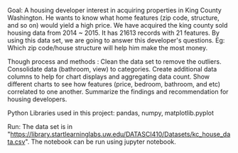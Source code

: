 Goal:
	A housing developer interest in acquiring properties in King County Washington. He wants to know what home features
(zip code, structure, and so on) would yield a high price. We have acquired the king county sold housing data 
from 2014 ~ 2015. It has 21613 records with 21 features.   By using this data set, we are going to answer this 
developer's questions.  Eg: Which zip code/house structure will help him make the most money.

Though process and methods : Clean the data set to remove the outliers.  Consolidate data (bathroom, view) to categories.
			     Create additional data columns to help for chart displays and aggregating data count.
                             Show different charts to see how features (price, bedroom, bathroom, and etc) correlated to one another.
	                     Summarize the findings and recommendation for housing developers. 

Python Libraries used in this project: pandas, numpy, matplotlib.pyplot


Run: The data set is in "https://library.startlearninglabs.uw.edu/DATASCI410/Datasets/kc_house_data.csv". 
     The notebook can be run using jupyter notebook.